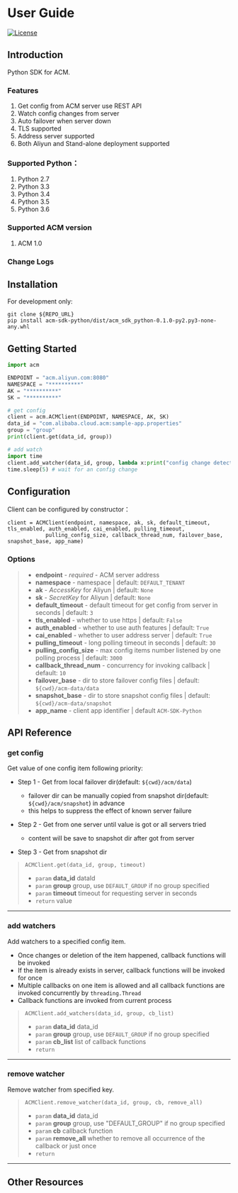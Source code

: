 # User Guide

[![License](https://img.shields.io/badge/license-Apache%202.0-blue.svg)](https://github.com/alibaba/acm-sdk-python/blob/master/LICENSE)

## Introduction

Python SDK for ACM. 

### Features
1. Get config from ACM server use REST API
2. Watch config changes from server
3. Auto failover when server down
4. TLS supported
5. Address server supported
6. Both Aliyun and Stand-alone deployment supported

### Supported Python：

1. Python 2.7
2. Python 3.3
3. Python 3.4
4. Python 3.5
5. Python 3.6

### Supported ACM version
1. ACM 1.0

### Change Logs

## Installation
For development only:
```shell
git clone ${REPO_URL}
pip install acm-sdk-python/dist/acm_sdk_python-0.1.0-py2.py3-none-any.whl
```

## Getting Started
```python
import acm

ENDPOINT = "acm.aliyun.com:8080"
NAMESPACE = "**********"
AK = "**********"
SK = "**********"

# get config
client = acm.ACMClient(ENDPOINT, NAMESPACE, AK, SK)
data_id = "com.alibaba.cloud.acm:sample-app.properties"
group = "group"
print(client.get(data_id, group))

# add watch
import time
client.add_watcher(data_id, group, lambda x:print("config change detected: " + x))
time.sleep(5) # wait for an config change

```

## Configuration
Client can be configured by constructor：
```
client = ACMClient(endpoint, namespace, ak, sk, default_timeout, tls_enabled, auth_enabled, cai_enabled, pulling_timeout,
            pulling_config_size, callback_thread_num, failover_base, snapshot_base, app_name)
```

### Options
>* **endpoint** - *required*  - ACM server address
>* **namespace** - namespace | default: `DEFAULT_TENANT`
>* **ak** - *AccessKey* for Aliyun | default: `None`
>* **sk** - *SecretKey* for Aliyun | default: `None`
>* **default_timeout** - default timeout for get config from server in seconds | default: `3`
>* **tls_enabled** - whether to use https | default: `False`
>* **auth_enabled** - whether to use auth features | default: `True`
>* **cai_enabled** - whether to user address server | default: `True`
>* **pulling_timeout** - long polling timeout in seconds | default: `30`
>* **pulling_config_size** - max config items number listened by one polling process | default: `3000`
>* **callback_thread_num** - concurrency for invoking callback | default: `10`
>* **failover_base** - dir to store failover config files | default: `${cwd}/acm-data/data`
>* **snapshot_base** - dir to store snapshot config files | default: `${cwd}/acm-data/snapshot`
>* **app_name** - client app identifier | default `ACM-SDK-Python`

## API Reference
 
### get config
Get value of one config item following priority:

* Step 1 - Get from local failover dir(default: `${cwd}/acm/data`)
  * failover dir can be manually copied from snapshot dir(default: `${cwd}/acm/snapshot`) in advance
  * this helps to suppress the effect of known server failure
    
* Step 2 - Get from one server until value is got or all servers tried
  * content will be save to snapshot dir after got from server

* Step 3 - Get from snapshot dir

>`ACMClient.get(data_id, group, timeout)`
>* `param` **data_id** dataId
>* `param` **group** group, use `DEFAULT_GROUP` if no group specified
>* `param` **timeout** timeout for requesting server in seconds
>* `return` value

***
### add watchers
Add watchers to a specified config item.
* Once changes or deletion of the item happened, callback functions will be invoked
* If the item is already exists in server, callback functions will be invoked for once
* Multiple callbacks on one item is allowed and all callback functions are invoked concurrently by `threading.Thread`
* Callback functions are invoked from current process

>`ACMClient.add_watchers(data_id, group, cb_list)`
>* `param` **data_id** data_id
>* `param` **group** group, use `DEFAULT_GROUP` if no group specified
>* `param` **cb_list** list of callback functions
>* `return`

***
### remove watcher
Remove watcher from specified key.

>`ACMClient.remove_watcher(data_id, group, cb, remove_all)`
>* `param` **data_id** data_id
>* `param` **group** group, use "DEFAULT_GROUP" if no group specified
>* `param` **cb** callback function
>* `param` **remove_all** whether to remove all occurrence of the callback or just once
>* `return`

***
## Other Resources



